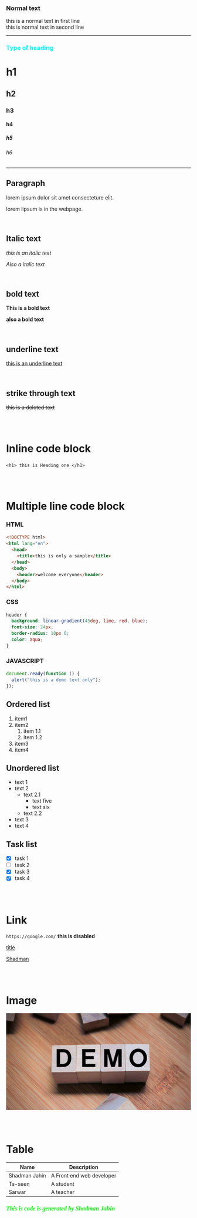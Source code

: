 <!-- My first comment -->

### Normal text

this is a normal text in first line  
this is normal text in second line

<!-- <hr/> -->

---

<h3 style="color:aqua;"> Type of heading</h3>

# h1

## h2

### h3

#### h4

##### h5

###### h6

---

## Paragraph

<!-- first para -->

lorem ipsum dolor sit amet consecteture elit.

<!-- second para -->

lorem lipsum is in the webpage.

<br/>

## Italic text

_this is an italic text_

_Also a italic text_

<br/>

## bold text

**This is a bold text**

**also a bold text**

<br/>

## underline text

<!-- HTML format -->

<u>this is an underline text </u>

<br/>

## strike through text

~~this is a deleted text~~

<br/>
<br/>

# Inline code block

`<h1> this is Heading one </h1>`

<br/>
<br/>

# Multiple line code block

### HTML

```html
<!DOCTYPE html>
<html lang="en">
  <head>
    <title>this is only a sample</title>
  </head>
  <body>
    <header>welcome everyone</header>
  </body>
</html>
```

### CSS

```css
header {
  background: linear-gradient(45deg, lime, red, blue);
  font-size: 24px;
  border-radius: 10px 0;
  color: aqua;
}
```

### JAVASCRIPT

```javascript
document.ready(function () {
  alert("this is a demo text only");
});
```

## Ordered list

1. item1
2. item2
   1. item 1.1
   2. item 1.2
3. item3
4. item4

## Unordered list

- text 1
- text 2
  - text 2.1
    - text five
    - text six
  - text 2.2
- text 3
- text 4

## Task list

- [x] task 1
- [ ] task 2
- [x] task 3
- [x] task 4

<br/>
<br/>

# Link

<!-- automatic link (disabled) -->

`https://google.com/` **this is disabled**

<!-- --------------------- -->
<!-- markdown link -->

<!-- link 1 -->

[title](https://lipsum.com/)

<!-- link 2 -->

[Shadman][website]

[website]: https://youtube.com/

<br/>
<br/>

# Image

![jahin](demo.png)

<br/>
<br/>

# Table

| Name    | Description     |
| ------- | --------------- |
| Shadman Jahin | A Front end web developer |
| Ta-seen   | A student       |
| Sarwar  | A teacher       |

<h3 style="color:lime;font-style:italic;font-family:cursive;">This is code is generated by Shadman Jahin</h3>
